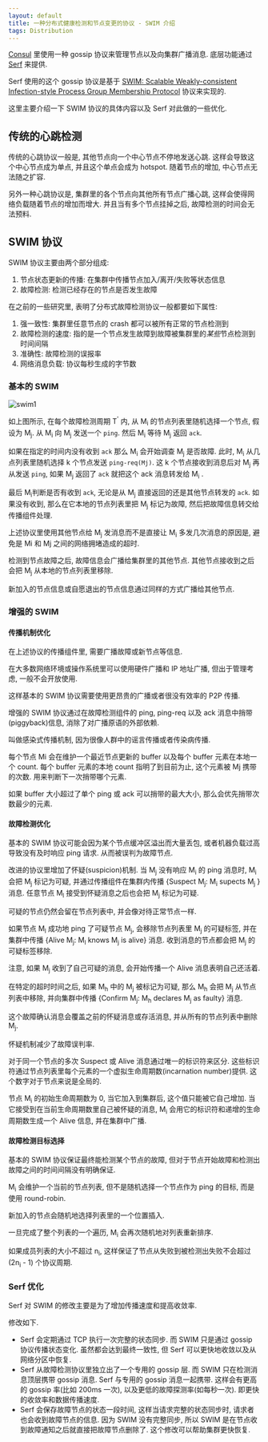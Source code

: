 ```yaml
---
layout: default
title: 一种分布式健康检测和节点变更的协议 - SWIM 介绍
tags: Distribution
---
```


[Consul](https://www.consul.io/docs/internals/gossip.html) 里使用一种 gossip 协议来管理节点以及向集群广播消息. 底层功能通过 [Serf](https://www.serf.io/docs/internals/gossip.html) 来提供.

Serf 使用的这个 gossip 协议是基于 [SWIM: Scalable Weakly-consistent Infection-style Process Group Membership Protocol](http://www.cs.cornell.edu/~asdas/research/dsn02-swim.pdf) 协议来实现的.



这里主要介绍一下 SWIM 协议的具体内容以及 Serf 对此做的一些优化.



## 传统的心跳检测



传统的心跳协议一般是, 其他节点向一个中心节点不停地发送心跳. 这样会导致这个中心节点成为单点, 并且这个单点会成为 hotspot. 随着节点的增加, 中心节点无法随之扩容.

另外一种心跳协议是, 集群里的各个节点向其他所有节点广播心跳, 这样会使得网络负载随着节点的增加而增大. 并且当有多个节点挂掉之后, 故障检测的时间会无法预料.



## SWIM 协议



SWIM 协议主要由两个部分组成:

1. 节点状态更新的传播: 在集群中传播节点加入/离开/失败等状态信息
2. 故障检测: 检测已经存在的节点是否发生故障



在之前的一些研究里, 表明了分布式故障检测协议一般都要如下属性:

1. 强一致性: 集群里任意节点的 crash 都可以被所有正常的节点检测到
2. 故障检测的速度: 指的是一个节点发生故障到故障被集群里的*某些*节点检测到时间间隔
3. 准确性: 故障检测的误报率
4. 网络消息负载: 协议每秒生成的字节数



### 基本的 SWIM



![swim1](http://oujx0uay0.bkt.clouddn.com/swim1)



如上图所示, 在每个故障检测周期 T<sup>'</sup> 内, 从 M<sub>i</sub> 的节点列表里随机选择一个节点, 假设为 M<sub>j</sub>.
从 M<sub>i</sub> 向 M<sub>j</sub> 发送一个 `ping`. 然后 M<sub>i</sub> 等待 M<sub>j</sub> 返回 `ack`.

如果在指定的时间内没有收到 `ack` 那么 M<sub>i</sub> 会开始调查 M<sub>j</sub> 是否故障.
此时, M<sub>i</sub> 从几点列表里随机选择 k 个节点发送 `ping-req(Mj)`. 这 k 个节点接收到消息后对 M<sub>j</sub> 再从发送 `ping`, 如果 M<sub>j</sub> 返回了 `ack` 就把这个 ack 消息转发给 M<sub>i</sub> .

最后 M<sub>i</sub>判断是否有收到 `ack`, 无论是从 M<sub>j</sub> 直接返回的还是其他节点转发的 `ack`.
如果没有收到, 那么在它本地的节点列表里把 M<sub>j</sub> 标记为故障, 然后把故障信息转交给传播组件处理.



上述协议里使用其他节点给 M<sub>j</sub> 发消息而不是直接让 M<sub>i</sub> 多发几次消息的原因是, 避免是 Mi 和 Mj 之间的网络拥堵造成的超时.



检测到节点故障之后, 故障信息会广播给集群里的其他节点. 其他节点接收到之后会把 M<sub>j</sub> 从本地的节点列表里移除.

新加入的节点信息或自愿退出的节点信息通过同样的方式广播给其他节点.



### 增强的 SWIM



#### 传播机制优化



在上述协议的传播组件里, 需要广播故障或新节点等信息.

在大多数网络环境或操作系统里可以使用硬件广播和 IP 地址广播, 但出于管理考虑, 一般不会开放使用.

这样基本的 SWIM 协议需要使用更昂贵的广播或者很没有效率的 P2P 传播.



增强的 SWIM 协议通过在故障检测组件的 ping, ping-req 以及 ack 消息中捎带(piggyback)信息, 消除了对广播原语的外部依赖.

叫做感染式传播机制, 因为很像人群中的谣言传播或者传染病传播.



每个节点 Mi 会在维护一个最近节点更新的 buffer 以及每个 buffer 元素在本地一个 count.
每个 buffer 元素的本地 count 指明了到目前为止, 这个元素被 Mj 携带的次数.
用来判断下一次捎带哪个元素.

如果 buffer 大小超过了单个 ping 或 ack 可以捎带的最大大小, 那么会优先捎带次数最少的元素.



#### 故障检测优化



基本的 SWIM 协议可能会因为某个节点缓冲区溢出而大量丢包, 或者机器负载过高导致没有及时响应 ping 请求. 从而被误判为故障节点.



改进的协议里增加了怀疑(suspicion)机制. 当 M<sub>j</sub> 没有响应 M<sub>i</sub> 的 ping 消息时, M<sub>i</sub> 会把 M<sub>j</sub> 标记为可疑, 并通过传播组件在集群内传播 {Suspect M<sub>j</sub>: M<sub>i</sub> supects M<sub>j</sub> } 消息.
任意节点 M<sub>l</sub> 接受到怀疑消息之后也会把 M<sub>j</sub> 标记为可疑.

可疑的节点仍然会留在节点列表中, 并会像对待正常节点一样.



如果节点 M<sub>l</sub> 成功地 ping 了可疑节点 M<sub>j</sub>, 会移除节点列表里 M<sub>j</sub> 的可疑标签, 并在集群中传播 {Alive M<sub>j</sub>: M<sub>l</sub> knows M<sub>j</sub> is alive} 消息. 收到消息的节点都会把 M<sub>j</sub> 的可疑标签移除.

注意, 如果 M<sub>j</sub> 收到了自己可疑的消息, 会开始传播一个 Alive 消息表明自己还活着.



在特定的超时时间之后, 如果 M<sub>h</sub> 中的 M<sub>j</sub> 被标记为可疑, 那么 M<sub>h</sub> 会把 M<sub>j</sub> 从节点列表中移除, 并向集群中传播 {Confirm M<sub>j</sub>: M<sub>h</sub> declares M<sub>j</sub> as faulty} 消息.

这个故障确认消息会覆盖之前的怀疑消息或存活消息, 并从所有的节点列表中删除 M<sub>j</sub>.



怀疑机制减少了故障误判率.



对于同一个节点的多次 Suspect 或 Alive 消息通过唯一的标识符来区分. 这些标识符通过节点列表里每个元素的一个虚拟生命周期数(incarnation number)提供. 这个数字对于节点来说是全局的.



节点 M<sub>i</sub> 的初始生命周期数为 0, 当它加入到集群后, 这个值只能被它自己增加. 当它接受到在当前生命周期数里自己被怀疑的消息, M<sub>i</sub> 会用它的标识符和递增的生命周期数生成一个 Alive 信息, 并在集群中广播.



#### 故障检测目标选择



基本的 SWIM 协议保证最终能检测某个节点的故障, 但对于节点开始故障和检测出故障之间的时间间隔没有明确保证.



M<sub>i</sub> 会维护一个当前的节点列表, 但不是随机选择一个节点作为 ping 的目标, 而是使用 round-robin.

新加入的节点会随机地选择列表里的一个位置插入.

一旦完成了整个列表的一个遍历, M<sub>i</sub> 会再次随机地对列表重新排序.



如果成员列表的大小不超过 n<sub>i</sub>, 这样保证了节点从失败到被检测出失败不会超过 (2n<sub>i</sub> - 1) 个协议周期.



### Serf 优化



Serf 对 SWIM 的修改主要是为了增加传播速度和提高收敛率.

修改如下.



+ Serf 会定期通过 TCP 执行一次完整的状态同步. 而 SWIM 只是通过 gossip 协议传播状态变化. 虽然都会达到最终一致性, 但 Serf 可以更快地收敛以及从网络分区中恢复.
+ Serf 从故障检测协议里独立出了一个专用的 gossip 层. 而 SWIM 只在检测消息顶层携带 gossip 消息. Serf 与专用的 gossip 消息一起携带. 这样会有更高的 gossip 率(比如 200ms 一次), 以及更低的故障探测率(如每秒一次). 即更快的收敛率和数据传播速度.
+ Serf 会保存故障节点的状态一段时间, 这样当请求完整的状态同步时, 请求者也会收到故障节点的信息. 因为 SWIM 没有完整同步, 所以 SWIM 是在节点收到故障通知之后就直接把故障节点删除了. 这个修改可以帮助集群更快恢复.
